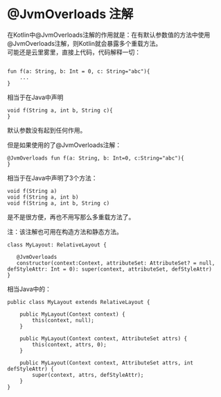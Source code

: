 # @JvmOverloads 注解  
在Kotlin中@JvmOverloads注解的作用就是：在有默认参数值的方法中使用@JvmOverloads注解，则Kotlin就会暴露多个重载方法。  
可能还是云里雾里，直接上代码，代码解释一切：  

```

fun f(a: String, b: Int = 0, c: String="abc"){
    ...
}

```  

相当于在Java中声明 

```
void f(String a, int b, String c){
}

```

默认参数没有起到任何作用。

但是如果使用的了@JvmOverloads注解：  

```
@JvmOverloads fun f(a: String, b: Int=0, c:String="abc"){
}

```

相当于在Java中声明了3个方法：

```
void f(String a)
void f(String a, int b)
void f(String a, int b, String c)
```

是不是很方便，再也不用写那么多重载方法了。

注：该注解也可用在构造方法和静态方法。 

```
class MyLayout: RelativeLayout {

   @JvmOverloads
   constructor(context:Context, attributeSet: AttributeSet? = null, defStyleAttr: Int = 0): super(context, attributeSet, defStyleAttr)
}

```

相当Java中的：

```
public class MyLayout extends RelativeLayout {

    public MyLayout(Context context) {
        this(context, null);
    }

    public MyLayout(Context context, AttributeSet attrs) {
        this(context, attrs, 0);
    }

    public MyLayout(Context context, AttributeSet attrs, int defStyleAttr) {
        super(context, attrs, defStyleAttr);
    }
} 
```



